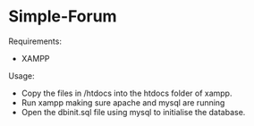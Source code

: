 # Simple-Forum

Requirements:
- XAMPP

Usage:
- Copy the files in /htdocs into the htdocs folder of xampp.
- Run xampp making sure apache and mysql are running
- Open the dbinit.sql file using mysql to initialise the database.
